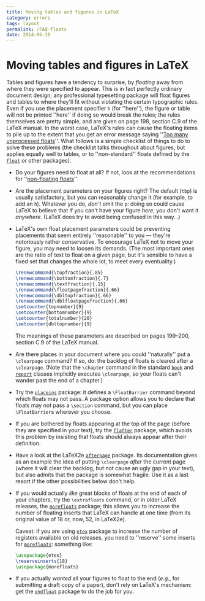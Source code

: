 ```yaml
---
title: Moving tables and figures in LaTeX
category: errors
tags: layout
permalink: /FAQ-floats
date: 2014-06-10
---
```


# Moving tables and figures in LaTeX

Tables and figures have a tendency to surprise, by _floating_
away from where they were specified to appear.  This is in fact
perfectly ordinary document design; any professional typesetting
package will float figures and tables to where they'll fit without
violating the certain typographic rules.  Even if you use the
placement specifier&nbsp;`h` (for ''here''), the figure or table
will not be 
printed ''here'' if doing so would break the rules; the rules themselves
are pretty simple, and are given on page&nbsp;198, section&nbsp;C.9 of the
LaTeX manual.  In the worst case, LaTeX's rules can cause the
floating items to pile up to the extent that you get an error message
saying ''[Too many unprocessed floats](/FAQ-tmupfl)''.
What follows is a simple checklist of things to do to solve these
problems (the checklist talks throughout about figures, but applies
equally well to tables, or to ''non-standard'' floats defined by the
[`float`](https://ctan.org/pkg/float) or other packages).
  

-  Do your figures need to float at all?  If not, look at the
    recommendations for ''[non-floating floats](/FAQ-figurehere)''
-  Are the placement parameters on your figures right?  The
    default (`tbp`) is usually satisfactory, but you can
    reasonably change it (for example, to add an `h`).
    Whatever you do, _don't_ 
    omit the `p`: doing so could cause LaTeX to believe that if you
    can't have your figure _here_, you don't want it
    _anywhere_.  (LaTeX does try to avoid being confused in
    this way&hellip;)
-  LaTeX's own float placement parameters could be preventing
    placements that seem entirely ''reasonable'' to you&nbsp;&mdash; they're
    notoriously rather conservative.  To encourage LaTeX not to move
    your figure, you may need to loosen its demands.  (The most important
    ones are the ratio of text to float on a given page, but it's
    sensible to have a fixed set that changes the whole lot, to meet
    every eventuality.)
    ```latex
    \renewcommand{\topfraction}{.85}
    \renewcommand{\bottomfraction}{.7}
    \renewcommand{\textfraction}{.15}
    \renewcommand{\floatpagefraction}{.66}
    \renewcommand{\dbltopfraction}{.66}
    \renewcommand{\dblfloatpagefraction}{.66}
    \setcounter{topnumber}{9}
    \setcounter{bottomnumber}{9}
    \setcounter{totalnumber}{20}
    \setcounter{dbltopnumber}{9}
    ```
    The meanings of these
    parameters are described on pages&nbsp;199&ndash;200, section&nbsp;C.9 of the
    LaTeX manual.
-  Are there places in your document where you could ''naturally''
    put a `\clearpage` command?  If so, do: the backlog of floats is
    cleared after a `\clearpage`.  (Note that the `\chapter`
    command in the standard [`book`](https://ctan.org/pkg/book) and [`report`](https://ctan.org/pkg/report) classes
    implicitly executes `\clearpage`, so your floats can't wander past
    the end of a chapter.)
-  Try the [`placeins`](https://ctan.org/pkg/placeins) package: it defines a
    `\FloatBarrier` command beyond which floats may not pass.  A
    package option allows you to declare that floats may not pass a
    `\section` command, but you can place `\FloatBarrier`s wherever
    you choose.
-  If you are bothered by floats appearing at the top of the page
    (before they are specified in your text), try the [`flafter`](https://ctan.org/pkg/latex-base)
    package, which avoids this problem by insisting that floats should
    always appear after their definition.
-  Have a look at the LaTeX2e [`afterpage`](https://ctan.org/pkg/afterpage) package.
    Its documentation gives as an example the idea
    of putting `\clearpage` _after_ the current page (where it
    will clear the backlog, but not cause an ugly gap in your text), but
    also admits that the package is somewhat fragile.  Use it as a last
    resort if the other possibilities below don't help.
-  If you would actually _like_ great blocks of floats at the
    end of each of your chapters, try the `\extrafloats` command,
    or in older LaTeX releases, the [`morefloats`](https://ctan.org/pkg/morefloats) package;
    this allows you to increase the number of floating inserts that LaTeX
    can handle at one time (from its original value of 18 or, now, 52, in
    LaTeX2e).
  

    Caveat: if you are using [`etex`](https://ctan.org/pkg/etex) package to increase the number of
    registers available on old releases, you need to ''reserve'' some inserts for
    [`morefloats`](https://ctan.org/pkg/morefloats): something like:
    ```latex
    \usepackage{etex}
    \reserveinserts{18}
    \usepackage{morefloats}
    ```
-  If you actually _wanted_ all your figures to float to the
    end (_e.g_., for submitting a draft copy of a paper), don't
    rely on LaTeX's mechanism: get the [`endfloat`](https://ctan.org/pkg/endfloat) package to do
    the job for you.

